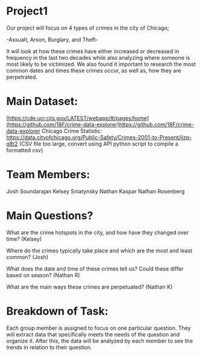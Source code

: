 # Project1
Our project will focus on 4 types of crimes in the city of Chicago;

-Assualt, Arson, Burglary, and Theft-

It will look at how these crimes have either increased or decreased in frequency in the last two decades while also analyzing where someone is most likely to be victimized. We also found it important to research the most common dates and times these crimes occur, as well as, how they are perpetrated.

# Main Dataset:
[https://cde.ucr.cjis.gov/LATEST/webapp/#/pages/home](https://github.com/18F/crime-data-explorer)https://github.com/18F/crime-data-explorer
Chicago Crime Statistic: https://data.cityofchicago.org/Public-Safety/Crimes-2001-to-Present/ijzp-q8t2 (CSV file too large, convert using API python script to compile a formatted csv)

# Team Members:
Josh Soundarajan
Kelsey Sniatynsky
Nathan Kaspar 
Nathan Rosenberg

# Main Questions?
What are the crime hotspots in the city, and how have they changed over time? (Kelsey)

Where do the crimes typically take place and which are the most and least common? (Josh)

What does the date and time of these crimes tell us? Could these differ based on season? (Nathan R)

What are the main ways these crimes are perpetuated? (Nathan K)

# Breakdown of Task:
Each group member is assigned to focus on one particular question. They will extract data that specifically meets the needs of the question and organize it. After this, the data will be analyzed by each member to see the trends in relation to their question. 

